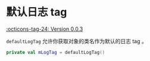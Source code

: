 # 默认日志 tag

[:octicons-tag-24: Version 0.0.3](https://ave.entropy2020.cn/version/VastCore/#003)

`defaultLogTag` 允许你获取对象的类名作为默认的日志 tag 。

```kotlin
private val mLogTag = defaultLogTag()
```
